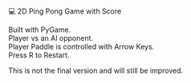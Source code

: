 💻 2D Ping Pong Game with Score  

Built with PyGame.  
Player vs an AI opponent.  
Player Paddle is controlled with Arrow Keys.  
Press R to Restart.  

This is not the final version and will still be improved.
